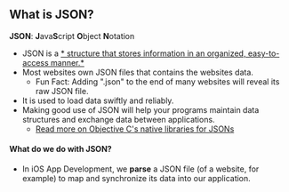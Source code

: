 ## What is JSON?

**JSON**: **J**ava**S**cript **O**bject **N**otation

* JSON is a [* structure that stores information in an organized, easy-to-access manner.*](http://www.copterlabs.com/json-what-it-is-how-it-works-how-to-use-it/)
* Most websites own JSON files that contains the websites data.
	* Fun Fact: Adding ".json" to the end of many websites will reveal its raw JSON file.
* It is used to load data swiftly and reliably.
* Making good use of JSON will help your programs maintain data structures and exchange data between applications. 
	* [Read more on Objective C's native libraries for JSONs](https://www.raywenderlich.com/5492/working-with-json-in-ios-5)

#### What do we do with JSON?
* In iOS App Development, we **parse** a JSON file (of a website, for example) to map and synchronize its data into our application.
